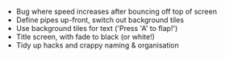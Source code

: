 - Bug where speed increases after bouncing off top of screen
- Define pipes up-front, switch out background tiles
- Use background tiles for text ('Press 'A' to flap!')
- Title screen, with fade to black (or white!)
- Tidy up hacks and crappy naming & organisation
